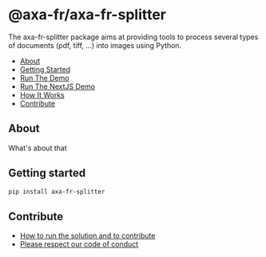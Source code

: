 # @axa-fr/axa-fr-splitter

[//]: # ([![Continuous Integration]&#40;https://github.com/AxaFrance/axa-fr-splitter/actions/workflows/python-publish.yml/badge.svg&#41;]&#40;https://github.com/AxaFrance/axa-fr-splitter/actions/workflows/python-publish.yml&#41;)

[//]: # ([![Quality Gate]&#40;https://sonarcloud.io/api/project_badges/measure?project=<INSERT SONAR SPLITTER PROJECT>&metric=alert_status&#41;]&#40;https://sonarcloud.io/dashboard?id=<INSERT SONAR SPLITTER PROJECT>&#41;)

[//]: # ([![Reliability]&#40;https://sonarcloud.io/api/project_badges/measure?project=<INSERT SONAR SPLITTER PROJECT>&metric=reliability_rating&#41;]&#40;https://sonarcloud.io/component_measures?id=<INSERT SONAR SPLITTER PROJECT>&metric=reliability_rating&#41;)

[//]: # ([![Security]&#40;https://sonarcloud.io/api/project_badges/measure?project=<INSERT SONAR SPLITTER PROJECT>&metric=security_rating&#41;]&#40;https://sonarcloud.io/component_measures?id=A<INSERT SONAR SPLITTER PROJECT>&metric=security_rating&#41;)

[//]: # ([![Code Coverage]&#40;https://sonarcloud.io/api/project_badges/measure?project=<INSERT SONAR SPLITTER PROJECT>&metric=coverage&#41;]&#40;https://sonarcloud.io/component_measures?id=<INSERT SONAR SPLITTER PROJECT>&metric=Coverage&#41;)

[//]: # ([![Twitter]&#40;https://img.shields.io/twitter/follow/GuildDEvOpen?style=social&#41;]&#40;https://twitter.com/intent/follow?screen_name=GuildDEvOpen&#41;)

The axa-fr-splitter package aims at providing tools to process several types of documents (pdf, tiff, ...) into images using Python.

- [About](#about)
- [Getting Started](#getting-started)
- [Run The Demo](#run-the-demo)
- [Run The NextJS Demo](#run-the-nextjs-demo)
- [How It Works](#how-it-works)
- [Contribute](#contribute)

## About
What's about that

## Getting started
```sh
pip install axa-fr-splitter
```

## Contribute

- [How to run the solution and to contribute](./CONTRIBUTING.md)
- [Please respect our code of conduct](./CODE_OF_CONDUCT.md)